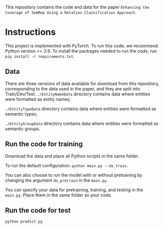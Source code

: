 This repository contains the code and data for the paper `Enhancing the Coverage of SemRep Using a Relation Classification Approach`.

# Instructions
This project is implemented with PyTorch. 
To run this code, we recommend Python version >= 3.9. To install the packages needed to run the code, run `pip install -r requirements.txt`.

## Data
There are three versions of data available for download from this repository, corresponding to the data used in the paper, and they are split into Train/Dev/Test.
`./EntityNameData` directory contains data where entities were formatted as entity names;

`./EntityTypeData` directory contains data where entities were formatted as semantic types;

`./EntityGroupData` directory contains data where entities were formatted as semantic groups.

## Run the code for training
Download the data and place all Python scripts in the same folder. 

To run the default configuration: `python main.py --do_train`.

You can also choose to run the model with or without pretraining by changing the argument `do_pretrain` in the `main.py`.

You can specify your data for pretraining, training, and testing in the `main.py`. Place them in the same folder as your code.

## Run the code for test
`python predict.py`

